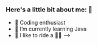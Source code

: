 ### Here's a little bit about me: 👋
- 🔭 Coding enthusiast
- 🌱 I’m currently learning Java
- 💪 I like to ride a 🚴‍♀️
-->

